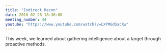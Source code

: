 ```yaml
---
title: "Indirect Recon"
date: 2018-02-28 18:30:00
meeting_number: 44
youtube: "https://www.youtube.com/watch?v=LXPMGdSacXw"
---
```

This week, we learned about gathering intelligence about a target through proactive methods.
